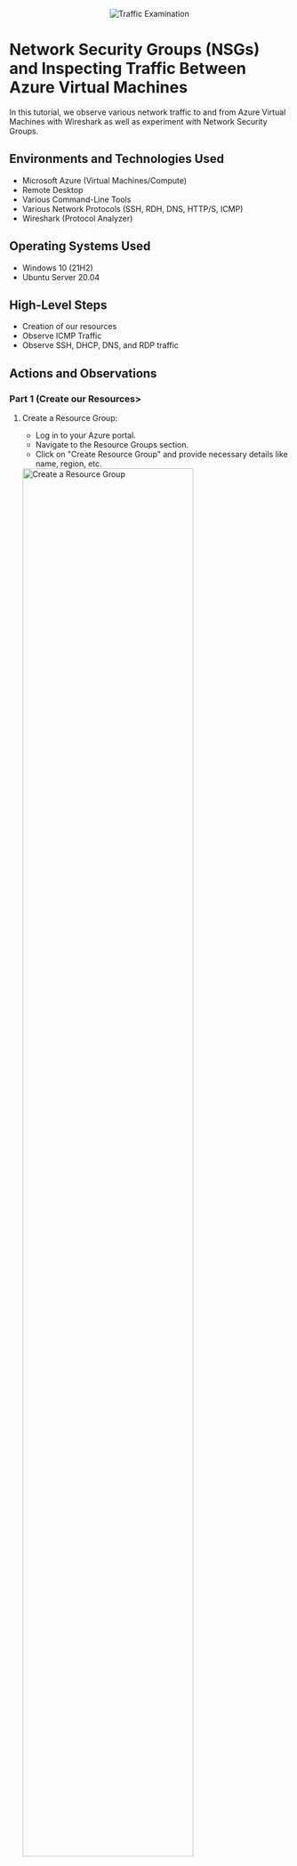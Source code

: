 <p align="center">
<img src="https://i.imgur.com/Ua7udoS.png" alt="Traffic Examination"/>
</p>

<h1>Network Security Groups (NSGs) and Inspecting Traffic Between Azure Virtual Machines</h1>
In this tutorial, we observe various network traffic to and from Azure Virtual Machines with Wireshark as well as experiment with Network Security Groups. <br />



<h2>Environments and Technologies Used</h2>

- Microsoft Azure (Virtual Machines/Compute)
- Remote Desktop
- Various Command-Line Tools
- Various Network Protocols (SSH, RDH, DNS, HTTP/S, ICMP)
- Wireshark (Protocol Analyzer)

<h2>Operating Systems Used </h2>

- Windows 10 (21H2)
- Ubuntu Server 20.04

<h2>High-Level Steps</h2>

- Creation of our resources 
- Observe ICMP Traffic
- Observe SSH, DHCP, DNS, and RDP traffic


<h2>Actions and Observations</h2>

<h3>Part 1 (Create our Resources></h3>
<p>
  <ol>
    <li>Create a Resource Group:</li>
    <ul>
      <li>Log in to your Azure portal.</li>
      <li>Navigate to the Resource Groups section.</li>
      <li>Click on "Create Resource Group" and provide necessary details like name, region, etc.</li>
    </ul>
<img src="https://i.imgur.com/iF3W4gb.png" height="80%" width="80%" alt="Create a Resource Group"/>
</p>


<p>
  <li>Create a Windows 10 Virtual Machine (VM):</li>
  <ul>
    <li>In the Azure portal, navigate to Virtual Machines.</li>
    <li>Click on "Add" to create a new VM.</li>
    <li>During VM creation, select the previously created Resource Group.</li>
    <li>Allow it to create a new Virtual Network (Vnet) and Subnet.</li>
  </ul>
<img src="https://i.imgur.com/QzoV88n.png" height="60%" width="60%" alt="Virtual Machine"/>
</p>


<p>
  <li>Create a Linux (Ubuntu) VM:</li>
  <ul>
    <li>Repeat the process for creating a VM.</li>
    <li>During VM creation, select the previously created Resource Group and Vnet.</li>
  </ul>
<img src="https://i.imgur.com/10qOnQj.png" height="80%" width="80%" alt="Disk Sanitization Steps"/>
</p>


<p>
  <li>Observe Your Virtual Network within Network Watcher:</li>
  <ul>
    <li>Navigate to Network Watcher in the Azure portal.</li>
    <li>Observe the virtual network you've created to ensure it's set up correctly.</li>
  </ul>
<img src="https://i.imgur.com/jJmBrTD.png" height="80%" width="80%" alt="Disk Sanitization Steps"/>
</p>
</ol>
<br />

<h2>Part 2 (Observe ICMP Traffic)</h2>

<ol>
<p>
  <li>Connect to Windows 10 VM and Install Wireshark:</li>
  <ul>
    <li>Use Remote Desktop to connect to your Windows 10 Virtual Machine.</li>
    <ul>
      <li>In the Azure Portal, navigate to the Virtual Machines section, select VM1, and then copy its public IP address.</li>
      <li>Go to the Start menu, search for "Remote Desktop," paste the public IP address into the appropriate field, and enter the login credentials.</li>
      <img src="https://i.imgur.com/pl0YhL7.png" height="60%" width="60%" alt="Disk Sanitization Steps"/>
      <img src="https://i.imgur.com/7hk7aT5.png" height="60%" width="60%" alt="Disk Sanitization Steps"/>
      <img src="https://i.imgur.com/PuoouXG.png" height="60%" width="60%" alt="Disk Sanitization Steps"/>
    </ul>
    <li>Install Wireshark within the VM.</li>
  <ul>
    <li>Go to https://www.wireshark.org/download.html and select the appropriate version for your operating system.</li>
  </ul>
  </ul>
<img src="https://i.imgur.com/XaJNLo2.png" height="80%" width="80%" alt="Disk Sanitization Steps"/>
</p>


<p>
  <li>Filter and Observe ICMP Traffic:</li>
  <ul>
    <li>Open Wireshark and filter for ICMP traffic only.</li>
    <li>Retrieve the private IP address of the Ubuntu VM and ping it from within the Windows 10 VM.</li>
    <li>Observe ping requests and replies within Wireshark.</li>
    <img src="https://i.imgur.com/6KYTlVp.png" height="80%" width="80%" alt="Disk Sanitization Steps"/>
    <li>Ping a public website from the Windows 10 VM and observe the traffic.</li>
    <ul>
    <li> Ping www.google.com</li>
      <img src="https://i.imgur.com/qWDNdZS.png" height="80%" width="80%" alt="Disk Sanitization Steps"/>
    </ul>
    <li>Initiate perpetual/non-stop ping from Windows 10 VM to Ubuntu VM.</li>
    <img src="https://i.imgur.com/DajRANa.png" height="60%" width="60%" alt="Disk Sanitization Steps"/>
    <li>Disable incoming ICMP traffic in Network Security Group of Ubuntu VM and observe the changes.</li>
    <ul>
      <li>In the Azure Portal, navigate to Network Security Groups, then under Settings, go to Inbound Security Rules, and select "Add"</li>
      <li>The request will now appear as timed out in Windows PowerShell.</li>
    </ul>
    <img src="https://i.imgur.com/DL9BCzR.png" height="80%" width="80%" alt="Disk Sanitization Steps"/>
     <img src="https://i.imgur.com/5IzH8p7.png" height="80%" width="80%" alt="Disk Sanitization Steps"/>
    <li>Re-enable ICMP traffic and observe.</li>
    <ul>
      <li>Follow the previous steps, but instead of selecting "Add," locate "DenyAnyCustomAnyInbound" and change the action to "Allow."</li>
    </ul>
    <img src="https://i.imgur.com/T52JBqH.png" height="80%" width="80%" alt="Disk Sanitization Steps"/>
  </ul>
<img src="https://i.imgur.com/DJmEXEB.png" height="80%" width="80%" alt="Disk Sanitization Steps"/>
</p>
</ol>
<br />


<h2>Part 3 (Observe SSH, DHCP, DNS, and RDP Traffic)</h2>
<ol>
<p>
  <li>Filter and Observe SSH Traffic:</li>
  <ul>
    <li>Filter for SSH traffic in Wireshark.</li>
    <li>SSH into the Ubuntu VM from Windows 10 VM.</li>
    <li>Type commands and observe SSH traffic.</li>
    <li>Exit SSH connection.</li>
  </ul>
<img src="https://i.imgur.com/l0r9Uo4.png" height="80%" width="80%" alt="Disk Sanitization Steps"/>
</p>


<p>
  <li>Filter and Observe DHCP Traffic:</li>
  <ul>
    <li>Filter for DHCP traffic in Wireshark.</li>
    <li>Attempt to renew IP address from Windows 10 VM and observe DHCP traffic.</li>
  </ul>
<img src="https://i.imgur.com/jbgLBJi.png" height="80%" width="80%" alt="Disk Sanitization Steps"/>
</p>


<p>
  <li>Filter and Observe DNS Traffic:</li>
  <ul>
    <li>Filter for DNS traffic in Wireshark.</li>
    <li>Use nslookup in Windows 10 VM to check IP addresses for google.com.</li>
    <li>Observe DNS traffic.</li>
  </ul>
<img src="https://i.imgur.com/OHzRQlY.png" height="80%" width="80%" alt="Disk Sanitization Steps"/>
</p>


<p>
  <li>Filter and Observe RDP Traffic:</li>
  <ul>
    <li>Filter for RDP traffic in Wireshark.</li>
    <li>Observe the traffic pattern and its continuous transmission.</li>
  </ul>
<img src="https://i.imgur.com/KRG1qKW.png" height="80%" width="80%" alt="Disk Sanitization Steps"/>
</p>
</ol>


<h2>Lab Cleanup (DON’T FORGET THIS)</h2>
<p>
Close your Remote Desktop connection.
Delete the Resource Group(s) created at the beginning of this lab.
Verify Resource Group Deletion.
</p>
